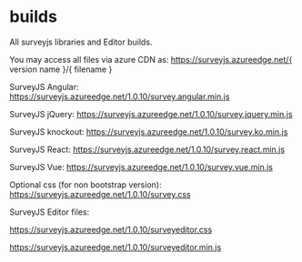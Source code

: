 # builds
All surveyjs libraries and Editor builds.

You may access all files via azure CDN as: https://surveyjs.azureedge.net/{ version name }/{ filename }


SurveyJS Angular: https://surveyjs.azureedge.net/1.0.10/survey.angular.min.js

SurveyJS jQuery: https://surveyjs.azureedge.net/1.0.10/survey.jquery.min.js

SurveyJS knockout: https://surveyjs.azureedge.net/1.0.10/survey.ko.min.js

SurveyJS React: https://surveyjs.azureedge.net/1.0.10/survey.react.min.js

SurveyJS Vue: https://surveyjs.azureedge.net/1.0.10/survey.vue.min.js

Optional css (for non bootstrap version): https://surveyjs.azureedge.net/1.0.10/survey.css

SurveyJS Editor files:

https://surveyjs.azureedge.net/1.0.10/surveyeditor.css

https://surveyjs.azureedge.net/1.0.10/surveyeditor.min.js

